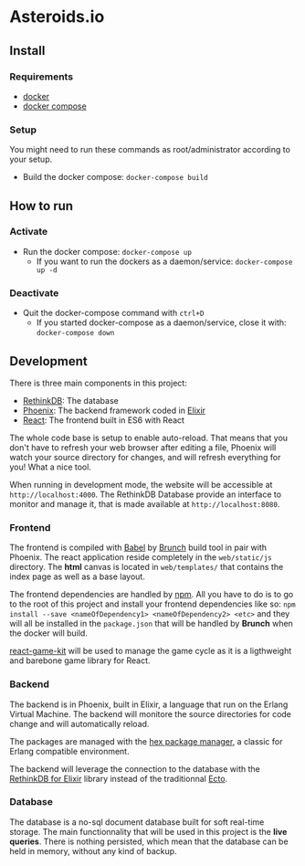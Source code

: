 # Asteroids.io

## Install

### Requirements

- [docker](https://docs.docker.com/engine/installation/)
- [docker compose](https://docs.docker.com/compose/install/)

### Setup

You might need to run these commands as root/administrator according to your setup.

- Build the docker compose: `docker-compose build`

## How to run

### Activate

- Run the docker compose: `docker-compose up`
  - If you want to run the dockers as a daemon/service: `docker-compose up -d`

### Deactivate

- Quit the docker-compose command with `ctrl+D`
  - If you started docker-compose as a daemon/service, close it with: `docker-compose down`

## Development

There is three main components in this project:

- [RethinkDB](https://www.rethinkdb.com/): The database
- [Phoenix](http://www.phoenixframework.org/): The backend framework coded in [Elixir](http://elixir-lang.org/)
- [React](https://facebook.github.io/react/): The frontend built in ES6 with React

The whole code base is setup to enable auto-reload. That means that you don't have to refresh your web browser after editing a file, Phoenix will watch your source directory for changes, and will refresh everything for you! What a nice tool.

When running in development mode, the website will be accessible at `http://localhost:4000`.
The RethinkDB Database provide an interface to monitor and manage it, that is made available at `http://localhost:8080`.

### Frontend

The frontend is compiled with [Babel](https://babeljs.io/) by [Brunch](http://brunch.io/) build tool in pair with Phoenix.
The react application reside completely in the `web/static/js` directory.
The **html** canvas is located in `web/templates/` that contains the index page as well as a base layout.

The frontend dependencies are handled by [npm](https://www.npmjs.com/). All you have to do is to go to the root of this project and install your frontend dependencies like so: `npm install --save <nameOfDependency1> <nameOfDependency2> <etc>` and they will all be installed in the `package.json` that will be handled by **Brunch** when the docker will build.

[react-game-kit](https://github.com/FormidableLabs/react-game-kit) will be used to manage the game cycle as it is a ligthweight and barebone game library for React.

### Backend

The backend is in Phoenix, built in Elixir, a language that run on the Erlang Virtual Machine. The backend will monitore the source directories for code change and will automatically reload.

The packages are managed with the [hex package manager](https://hex.pm/), a classic for Erlang compatible environment.

The backend will leverage the connection to the database with the [RethinkDB for Elixir](https://github.com/hamiltop/rethinkdb-elixir) library instead of the traditionnal [Ecto](https://github.com/elixir-ecto/ecto).

### Database

The database is a no-sql document database built for soft real-time storage. The main functionnality that will be used in this project is the **live queries**. There is nothing persisted, which mean that the database can be held in memory, without any kind of backup.

